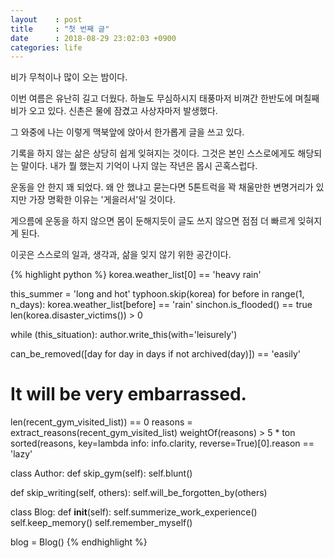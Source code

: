 ```yaml
---
layout    : post
title     : "첫 번째 글"
date      : 2018-08-29 23:02:03 +0900
categories: life
---
```

비가 무척이나 많이 오는 밤이다.

이번 여름은 유난히 길고 더웠다. 하늘도 무심하시지 태풍마저 비껴간 한반도에 며칠째 비가 오고 있다. 신촌은 물에 잠겼고 사상자마저 발생했다.

그 와중에 나는 이렇게 맥북앞에 앉아서 한가롭게 글을 쓰고 있다.

기록을 하지 않는 삶은 상당히 쉽게 잊혀지는 것이다. 그것은 본인 스스로에게도 해당되는 말이다. 내가 뭘 했는지 기억이 나지 않는 작년은 몹시 곤혹스럽다.

운동을 안 한지 꽤 되었다. 왜 안 했냐고 묻는다면 5톤트럭을 꽉 채울만한 변명거리가 있지만 가장 명확한 이유는 '게을러서'일 것이다.

게으름에 운동을 하지 않으면 몸이 둔해지듯이 글도 쓰지 않으면 점점 더 빠르게 잊혀지게 된다.

이곳은 스스로의 일과, 생각과, 삶을 잊지 않기 위한 공간이다.

{% highlight python %}
korea.weather_list[0] == 'heavy rain'

this_summer = 'long and hot'
typhoon.skip(korea)
for before in range(1, n_days):
  korea.weather_list[before] == 'rain'
sinchon.is_flooded() == true
len(korea.disaster_victims()) > 0

while (this_situation):
  author.write_this(with='leisurely')

can_be_removed([day for day in days if not archived(day)]) == 'easily'
# It will be very embarrassed.

len(recent_gym_visited_list)) == 0
reasons = extract_reasons(recent_gym_visited_list)
weightOf(reasons) > 5 * ton
sorted(reasons, key=lambda info: info.clarity, reverse=True)[0].reason == 'lazy'

class Author:
  def skip_gym(self):
    self.blunt()

  def skip_writing(self, others):
    self.will_be_forgotten_by(others)

class Blog:
  def __init__(self):
    self.summerize_work_experience()
    self.keep_memory()
    self.remember_myself()

blog = Blog()
{% endhighlight %}
